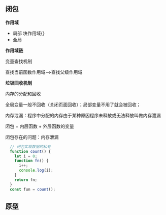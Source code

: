 ## 闭包

**作用域**

- 局部 块作用域{} 
- 全局

**作用域链**

变量查找机制

查找当前函数作用域-->查找父级作用域

**垃圾回收机制**

内存的分配和回收

全局变量一般不回收（关闭页面回收）；局部变量不用了就会被回收；

内存泄漏：程序中分配的内存由于某种原因程序未释放或无法释放叫做内存泄漏

闭包 = 内层函数 + 外层函数的变量

闭包存在的问题：内存泄漏

```js
  // 闭包实现数据的私有
  function count() {
    let i = 0;
    function fn() {
      i++;
      console.log(i);
    }
    return fn;
  }
  const fun = count();
```

## 原型

